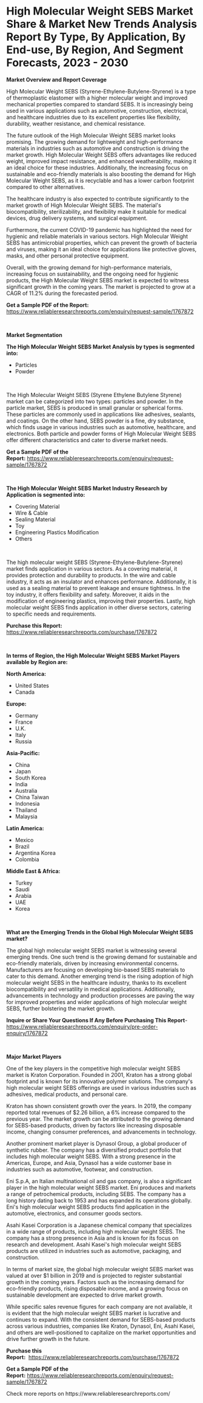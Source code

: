 <p><h1>High Molecular Weight SEBS Market Share & Market New Trends Analysis Report By Type, By Application, By End-use, By Region, And Segment Forecasts, 2023 - 2030</h1></p><p><strong>Market Overview and Report Coverage</strong></p>
<p><p>High Molecular Weight SEBS (Styrene-Ethylene-Butylene-Styrene) is a type of thermoplastic elastomer with a higher molecular weight and improved mechanical properties compared to standard SEBS. It is increasingly being used in various applications such as automotive, construction, electrical, and healthcare industries due to its excellent properties like flexibility, durability, weather resistance, and chemical resistance.</p><p>The future outlook of the High Molecular Weight SEBS market looks promising. The growing demand for lightweight and high-performance materials in industries such as automotive and construction is driving the market growth. High Molecular Weight SEBS offers advantages like reduced weight, improved impact resistance, and enhanced weatherability, making it an ideal choice for these industries. Additionally, the increasing focus on sustainable and eco-friendly materials is also boosting the demand for High Molecular Weight SEBS, as it is recyclable and has a lower carbon footprint compared to other alternatives.</p><p>The healthcare industry is also expected to contribute significantly to the market growth of High Molecular Weight SEBS. The material's biocompatibility, sterilizability, and flexibility make it suitable for medical devices, drug delivery systems, and surgical equipment.</p><p>Furthermore, the current COVID-19 pandemic has highlighted the need for hygienic and reliable materials in various sectors. High Molecular Weight SEBS has antimicrobial properties, which can prevent the growth of bacteria and viruses, making it an ideal choice for applications like protective gloves, masks, and other personal protective equipment.</p><p>Overall, with the growing demand for high-performance materials, increasing focus on sustainability, and the ongoing need for hygienic products, the High Molecular Weight SEBS market is expected to witness significant growth in the coming years. The market is projected to grow at a CAGR of 11.2% during the forecasted period.</p></p>
<p><strong>Get a Sample PDF of the Report:</strong> <a href="https://www.reliableresearchreports.com/enquiry/request-sample/1767872">https://www.reliableresearchreports.com/enquiry/request-sample/1767872</a></p>
<p>&nbsp;</p>
<p><strong>Market Segmentation</strong></p>
<p><strong>The High Molecular Weight SEBS Market Analysis by types is segmented into:</strong></p>
<p><ul><li>Particles</li><li>Powder</li></ul></p>
<p>&nbsp;</p>
<p><p>The High Molecular Weight SEBS (Styrene Ethylene Butylene Styrene) market can be categorized into two types: particles and powder. In the particle market, SEBS is produced in small granular or spherical forms. These particles are commonly used in applications like adhesives, sealants, and coatings. On the other hand, SEBS powder is a fine, dry substance, which finds usage in various industries such as automotive, healthcare, and electronics. Both particle and powder forms of High Molecular Weight SEBS offer different characteristics and cater to diverse market needs.</p></p>
<p><strong>Get a Sample PDF of the Report:</strong>&nbsp;<a href="https://www.reliableresearchreports.com/enquiry/request-sample/1767872">https://www.reliableresearchreports.com/enquiry/request-sample/1767872</a></p>
<p>&nbsp;</p>
<p><strong>The High Molecular Weight SEBS Market Industry Research by Application is segmented into:</strong></p>
<p><ul><li>Covering Material</li><li>Wire & Cable</li><li>Sealing Material</li><li>Toy</li><li>Engineering Plastics Modification</li><li>Others</li></ul></p>
<p>&nbsp;</p>
<p><p>The high molecular weight SEBS (Styrene-Ethylene-Butylene-Styrene) market finds application in various sectors. As a covering material, it provides protection and durability to products. In the wire and cable industry, it acts as an insulator and enhances performance. Additionally, it is used as a sealing material to prevent leakage and ensure tightness. In the toy industry, it offers flexibility and safety. Moreover, it aids in the modification of engineering plastics, improving their properties. Lastly, high molecular weight SEBS finds application in other diverse sectors, catering to specific needs and requirements.</p></p>
<p><strong>Purchase this Report:</strong>&nbsp; <a href="https://www.reliableresearchreports.com/purchase/1767872">https://www.reliableresearchreports.com/purchase/1767872</a></p>
<p>&nbsp;</p>
<p><strong>In terms of Region, the High Molecular Weight SEBS Market Players available by Region are:</strong></p>
<p>
    <p> <strong> North America: </strong>
        <ul>
            <li>United States</li>
            <li>Canada</li>
        </ul>
        </p> 
    <p> <strong> Europe: </strong>
        <ul>
            <li>Germany</li>
            <li>France</li>
            <li>U.K.</li>
            <li>Italy</li>
            <li>Russia</li>
        </ul>
        </p> 
    <p> <strong> Asia-Pacific: </strong>
        <ul>
            <li>China</li>
            <li>Japan</li>
            <li>South Korea</li>
            <li>India</li>
            <li>Australia</li>
            <li>China Taiwan</li>
            <li>Indonesia</li>
            <li>Thailand</li>
            <li>Malaysia</li>
        </ul>
        </p> 
    <p> <strong> Latin America: </strong>
        <ul>
            <li>Mexico</li>
            <li>Brazil</li>
            <li>Argentina Korea</li>
            <li>Colombia</li>
        </ul>
        </p> 
    <p> <strong> Middle East & Africa: </strong>
        <ul>
            <li>Turkey</li>
            <li>Saudi</li>
            <li>Arabia</li>
            <li>UAE</li>
            <li>Korea</li>
        </ul>
    </p>
    </p>
<p>&nbsp;</p>
<p><strong>What are the Emerging Trends in the Global High Molecular Weight SEBS market?</strong></p>
<p><p>The global high molecular weight SEBS market is witnessing several emerging trends. One such trend is the growing demand for sustainable and eco-friendly materials, driven by increasing environmental concerns. Manufacturers are focusing on developing bio-based SEBS materials to cater to this demand. Another emerging trend is the rising adoption of high molecular weight SEBS in the healthcare industry, thanks to its excellent biocompatibility and versatility in medical applications. Additionally, advancements in technology and production processes are paving the way for improved properties and wider applications of high molecular weight SEBS, further bolstering the market growth.</p></p>
<p><strong>Inquire or Share Your Questions If Any Before Purchasing This Report</strong>- <a href="https://www.reliableresearchreports.com/enquiry/pre-order-enquiry/1767872">https://www.reliableresearchreports.com/enquiry/pre-order-enquiry/1767872</a></p>
<p>&nbsp;</p>
<p><strong>Major Market Players</strong></p>
<p><p>One of the key players in the competitive high molecular weight SEBS market is Kraton Corporation. Founded in 2001, Kraton has a strong global footprint and is known for its innovative polymer solutions. The company's high molecular weight SEBS offerings are used in various industries such as adhesives, medical products, and personal care.</p><p>Kraton has shown consistent growth over the years. In 2019, the company reported total revenues of $2.26 billion, a 6% increase compared to the previous year. The market growth can be attributed to the growing demand for SEBS-based products, driven by factors like increasing disposable income, changing consumer preferences, and advancements in technology.</p><p>Another prominent market player is Dynasol Group, a global producer of synthetic rubber. The company has a diversified product portfolio that includes high molecular weight SEBS. With a strong presence in the Americas, Europe, and Asia, Dynasol has a wide customer base in industries such as automotive, footwear, and construction.</p><p>Eni S.p.A, an Italian multinational oil and gas company, is also a significant player in the high molecular weight SEBS market. Eni produces and markets a range of petrochemical products, including SEBS. The company has a long history dating back to 1953 and has expanded its operations globally. Eni's high molecular weight SEBS products find application in the automotive, electronics, and consumer goods sectors.</p><p>Asahi Kasei Corporation is a Japanese chemical company that specializes in a wide range of products, including high molecular weight SEBS. The company has a strong presence in Asia and is known for its focus on research and development. Asahi Kasei's high molecular weight SEBS products are utilized in industries such as automotive, packaging, and construction.</p><p>In terms of market size, the global high molecular weight SEBS market was valued at over $1 billion in 2019 and is projected to register substantial growth in the coming years. Factors such as the increasing demand for eco-friendly products, rising disposable income, and a growing focus on sustainable development are expected to drive market growth.</p><p>While specific sales revenue figures for each company are not available, it is evident that the high molecular weight SEBS market is lucrative and continues to expand. With the consistent demand for SEBS-based products across various industries, companies like Kraton, Dynasol, Eni, Asahi Kasei, and others are well-positioned to capitalize on the market opportunities and drive further growth in the future.</p></p>
<p><strong>Purchase this Report:</strong>&nbsp;&nbsp;<a href="https://www.reliableresearchreports.com/purchase/1767872">https://www.reliableresearchreports.com/purchase/1767872</a></p>
<p></p>
<p><strong>Get a Sample PDF of the Report:</strong>&nbsp;<a href="https://www.reliableresearchreports.com/enquiry/request-sample/1767872">https://www.reliableresearchreports.com/enquiry/request-sample/1767872</a></p>
<p>Check more reports on https://www.reliableresearchreports.com/</p>